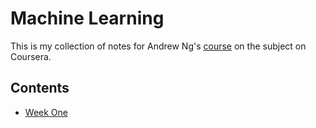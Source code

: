 # Machine Learning

This is my collection of notes for Andrew Ng's [course](https://www.coursera.org/learn/machine-learning) on the subject on Coursera.

## Contents

* [Week One](./notes/week-one/README.md)
